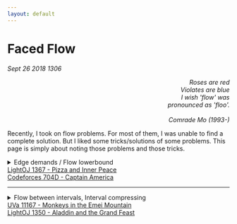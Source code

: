 ```yaml
---
layout: default
---
```


# Faced Flow
_Sept 26 2018 1306_

<i><p align="right">
  Roses are red<br/>
  Violates are blue<br/>
  I wish 'flow' was<br/>
  pronounced as 'floo'.<br/>
  <br/>
  Comrade Mo (1993-)
</p></i>

Recently, I took on flow problems. For most of them, I was unable to find a complete solution. But I liked some tricks/solutions of some problems. This page is simply about noting those problems and those tricks.

<details>
  <summary>
    Edge demands / Flow lowerbound<br/>
    <a href="http://lightoj.com/volume_showproblem.php?problem=1367">LightOJ 1367 - Pizza and Inner Peace</a><br/>
    <a href="https://codeforces.com/problemset/problem/704/D">Codeforces 704D - Captain America</a>
  </summary>
  <br>
  In the given graph, a number of flow needs to be passed at least through edges. This value of minimum flow varies depending on edges. This is a good note solving this problem: <a href="http://jeffe.cs.illinois.edu/teaching/algorithms/notes/25-maxflowext.pdf">#</a>
</details>

<hr/>

<details>
  <summary>
    Flow between intervals, Interval compressing<br/>
    <a href="https://uva.onlinejudge.org/index.php?option=com_onlinejudge&Itemid=8&category=24&page=show_problem&problem=2108">UVa 11167 - Monkeys in the Emei Mountain</a><br/>
    <a href="http://lightoj.com/volume_showproblem.php?problem=1350">LightOJ 1350 - Aladdin and the Grand Feast</a>
  </summary>
  <br/>

  Both problems are quite the same. The UVa Monkeys:

  <blockquote>
    Xuexue is a pretty monkey living in the Emei mountain. She is extremely thirsty during time 2 and
    time 9 everyday, so she must drink 2 units water during this period. She may drink water more than
    once, as long as the total amount of water she drinks is exactly 2 - she never drinks more than she
    needs. Xuexue drinks 1 unit water in one time unit, so she may drinks from time 2 to time 4, or from
    3 to 5, . . ., or from 7 to 9, or even drinks twice: first from 2 to 3, then from 8 to 9. But she can’t drink
    from 1 to 3 since she’s not thirsty at time 1, and she can’t drink from 8 to 10, since she must finish at
    time 9.
    <br/><br/>
    There are many monkeys like Xuexue: we use a triple (v, a, b) to describe a monkey who is thirsty
    during time a and b, and must drink exactly v units of water during that period. Every monkey drinks
    at the same speed (i.e. one unit water per unit time).
    <br/><br/>
    Unfortunately, people keep on doing something bad on the environment in Emei Mountain. Eventually,
    there are only one unpolluted places for monkeys to drink. Further more, the place is so small
    that at most m monkeys can drink water together. Monkeys like to help each other, so they want to
    find a way to satisfy all the monkeys’ need. Could you help them?
  </blockquote>

  I think the solution is best explained <a href="https://abitofcs.blogspot.com/2014/12/uva-11167-monkeys-in-emei-mountain.html">here</a>.

  <blockquote>
    A pretty tough maxflow problem. Oh yes, this is a bipartite matching problem between N monkeys and 50000 time intervals. The simplest way to think about this problem is to have N nodes representing monkeys, 50000 nodes representing time intervals, and two nodes S and T which are source and sink respectively. A monkey has to drink v times, hence we add an edge between S and that monkey with capacity v. This monkey can drink from time interval s to t, so we add an edge to each time interval from s to t by capacity 1 each. Finally, each time interval can only be shared between M monkeys, so for each time interval we add an edge to T with capacity M. The maximum flow from S to T will give us the maximum bipartite matching between the monkeys and the time intervals. If this maximum flow exactly equals to the total times all monkeys have to drink, we have found a valid matching.
    <br/><br/>
    However, that is only half of the story. If we implement it directly using 50000 time intervals, we are faced with a huge running time (since it is O(VE2), with V at least 50000 and E is O(V2), with best case running time of O(V2), still too big). Hence we need to consider the time intervals in a more compressed manner. The easiest way to do this is by breaking the intervals (s,t) into smaller intervals only if there are intersections with other intervals. (E.g., if we have monkey 1 drinking from interval (3, 7), and monkey 2 drinking from interval (4, 12), we can break the intervals into (3, 4), (4, 7), and (7, 12) ). What is the bound of the number of intervals in the end? We can think of this incrementally, in each addition of monkey, we will have to break at most two existing interval, introducing 2 new interval segments. Hence in total we will have O(N) intervals. Thus we have pushed V to O(N). :D
  <br/><br/>  
    The last thing needed is a careful implementation and a strong heart to face several WAs..
  </blockquote>

  <details>
    <summary>My Code for LightOJ 1350</summary>
    <br/>

<pre>
const int MAX_E=25000;	// 60003;
const int MAX_V=160;	// 5003;
int ver[MAX_E],cap[MAX_E],nx[MAX_E],last[MAX_V],ds[MAX_V],st[MAX_V],now[MAX_V],edge_count,S,T;

void reset()
{
	memset(nx,-1,sizeof(nx));
	memset(last,-1,sizeof(last));
	edge_count=0;
}
inline void addedge(const int v,const int w,const int capacity,const int reverse_capacity)
{
	ver[edge_count]=w; cap[edge_count]=capacity; nx[edge_count]=last[v]; last[v]=edge_count++;
	ver[edge_count]=v; cap[edge_count]=reverse_capacity; nx[edge_count]=last[w]; last[w]=edge_count++;
}
bool bfs()
{
	memset(ds,-1,sizeof(ds));
	int a,b;
	a=b=0;
	st[0]=T;
	ds[T]=0;
	while (a<=b)
	{
		int v=st[a++];
		for (int w=last[v];w>=0;w=nx[w])
		{
			if (cap[w^1]>0 && ds[ver[w]]==-1)
			{
				st[++b]=ver[w];
				ds[ver[w]]=ds[v]+1;
			}
		}
	}
	return ds[S]>=0;
}
int dfs(int v,int cur)
{
	if (v==T) return cur;
	for (int &w=now[v];w>=0;w=nx[w])
	{
		if (cap[w]>0 && ds[ver[w]]==ds[v]-1)
		{
			int d=dfs(ver[w],min(cur,cap[w]));
			if (d)
			{
				cap[w]-=d;
				cap[w^1]+=d;
				return d;
			}
		}
	}
	return 0;
}
long long flow()
{
	long long res=0;
	while (bfs())
	{
		for (int i=0;i<MAX_V;i++) now[i]=last[i];
		while (1)
		{
			int tf=dfs(S,INF);
			res+=tf;
			if (!tf) break;
		}
	}
	return res;
}

const int N = 55, M = 10005, TC = 30;
int n, table, chair, e, ni, seats;
int a[N], d[N], f[N];
vector< pii > intervals;
int wedge[MAX_V][MAX_V];	// which edge
char who[M][TC];

void kompress() {
	vector< pii > v;
	for(int i=1; i<=n; ++i) {
		v.push_back(mp(a[i], 1));
		v.push_back(mp(d[i], -1));
	}
	sort(v.begin(), v.end());

	intervals.clear();
	int carry = 0;
	for(int i=1; i<(int) v.size(); ++i) {
		carry += v[i-1].ss;
		if(carry <= 0) continue;
		if(v[i-1].ff != v[i].ff) intervals.push_back(mp(v[i-1].ff, v[i].ff));
	}
}

inline bool intersex(pii &p, pii &q) {
	if(p.ff >= q.ss or p.ss <= q.ff) return false;
	return true;
}

bool fuk() {
	memset(wedge, -1, sizeof wedge);
	reset();
	S = 0, T = n+ni+1;
	ll req = 0;
	for(int i=0; i<ni; ++i) {
		int v = n+i+1;
		int len = intervals[i].ss - intervals[i].ff;
		for(int j=1; j<=n; ++j) {
			pii temp = mp(a[j], d[j]);
			if(!intersex(temp, intervals[i])) continue;
			wedge[j][v] = edge_count;
			addedge(j, v, len, 0);
		}
		addedge(v, T, seats*len, 0);
	}
	for(int i=1; i<=n; ++i) {
		req += f[i];
		addedge(S, i, f[i], 0);
	}
	return (req == flow());
}

inline char fuker(int id) {
	if(id <= 26) return ('a'+id-1);
	id -= 26;
	return ('A'+id-1);
}

void hookem() {
	for(int i=1; i<e; ++i) for(int j=1; j<=seats; ++j) who[i][j] = '.';
	for(int i=0; i<ni; ++i) {
		int v = n+i+1;
		int len = intervals[i].ss - intervals[i].ff;
		int cur = 0;
		for(int j=1; j<=n; ++j) {
			if(wedge[j][v] == -1) continue;
			int fl = len - cap[wedge[j][v]];
			while(fl--) {
				int col = cur/len;
				int row = cur - col*len;
				row += intervals[i].ff;
				col += 1;
				who[row][col] = fuker(j);
				++cur;
			}
		}
	}
}

void printem() {
	for(int i=1; i<e; ++i) {
		int temp = table;
		for(int j=1; j<=seats; ++j) {
			putchar(who[i][j]);
			if(j % chair == 0) {
				--temp;
				if(temp > 0) putchar('|');
			}
		}
		putchar('\n');
	}
}

int main() {
	int t, tc=0;
	scanf("%d", &t);

	while(t--) {
		scanf("%d %d %d %d", &n, &table, &chair, &e);
		for(int i=1; i<=n; ++i) scanf("%d %d %d", a+i, d+i, f+i);

		kompress();
		ni = intervals.size(), seats = table*chair;
		bool ok = fuk();
		
		printf("Case %d: %s\n", ++tc, (ok ? "Yes" : "No"));
		if(!ok) continue;
		hookem();
		printem();
	}

	return 0;
}
</pre>
  </details>
</details>
